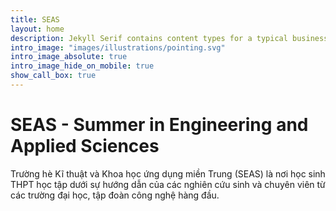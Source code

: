 ```yaml
---
title: SEAS
layout: home
description: Jekyll Serif contains content types for a typical business website. The theme is fully responsive, blazing fast and artfully illustrated.
intro_image: "images/illustrations/pointing.svg"
intro_image_absolute: true
intro_image_hide_on_mobile: true
show_call_box: true
---
```


# SEAS - Summer in Engineering and Applied Sciences 

Trường hè Kĩ thuật và Khoa học ứng dụng miền Trung (SEAS) là nơi học sinh THPT học tập dưới sự hướng dẫn của các nghiên cứu sinh và chuyên viên từ các trường đại học, tập đoàn công nghệ hàng đầu.